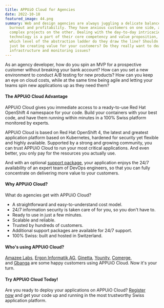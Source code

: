 ```yaml
---
title: APPUiO Cloud for Agencies
date: 2022-10-18
featured_image: 44.png
summary: Web and design agencies are always juggling a delicate balance between
  burnout and profitability. They have anxious customers on one side, and
  complex projects on the other. Dealing with the day-to-day intricacies of
  technology is a part of their core competency and value proposition, but at
  which level of the abstraction ladder do they draw the line? Shouldn't they
  just be creating value for your customers? Do they really want to deal with
  infrastructure and monitoring issues?
---
```

As an agency developer, how do you spin an MVP for a prospective customer without breaking your bank account? How can you set a new environment to conduct A/B testing for new products? How can you keep an eye on cloud costs, while at the same time being agile and letting your teams spin new applications up as they need them?

#### The APPUiO Cloud Advantage

APPUiO Cloud gives you immediate access to a ready-to-use Red Hat OpenShift 4 namespace for your code. Build your containers with your best code, and have them running within minutes in a 100% Swiss platform monitored by experts.

APPUiO Cloud is based on Red Hat OpenShift 4, the latest and greatest application platform based on Kubernetes, hardened for security yet flexible and highly available. Supported by a strong and growing community, you can trust APPUiO Cloud to run your most critical applications. And even better, you only pay for the resources you actually use.

And with an optional [support package](https://products.docs.vshn.ch/products/appuio/cloud/support_packages.html), your application enjoys the 24/7 availability of an expert team of DevOps engineers, so that you can fully concentrate on delivering more value to your customers.

#### Why APPUiO Cloud?

What do agencies get with APPUiO Cloud?

* A straightforward and easy-to-understand cost model.
* 24/7 information security is taken care of for you, so you don't have to.
* Ready to use in just a few minutes.
* Scalable and reliable.
* Trusted by hundreds of customers.
* Additional support packages are available for 24/7 support.
* 100% Swiss: built and hosted in Switzerland.

#### Who's using APPUiO Cloud?

[Amazee Labs](https://www.vshn.ch/en/partners/amazee/), [Ergon Informatik AG](https://www.ergon.ch/en/), [Ginetta](https://www.vshn.ch/en/partners/ginetta/), [Younity](https://www.vshn.ch/en/partners/younity-wirz/), [Comerge](https://www.vshn.ch/en/partners/comerge/), and [Gbanga](https://www.vshn.ch/en/partners/gbanga/) are some happy customers using APPUiO Cloud. Now it's your turn.

#### Try APPUiO Cloud Today!

Are you ready to deploy your applications on APPUiO Cloud? [Register now](https://appuio.cloud/register) and get your code up and running in the most trustworthy Swiss application platform.